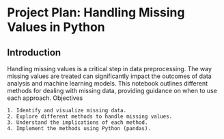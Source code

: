 # Project Plan: Handling Missing Values in Python
## Introduction

Handling missing values is a critical step in data preprocessing. The way missing values are treated can significantly impact the outcomes of data analysis and machine learning models. This notebook outlines different methods for dealing with missing data, providing guidance on when to use each approach.
Objectives

    1. Identify and visualize missing data.
    2. Explore different methods to handle missing values.
    3. Understand the implications of each method.
    4. Implement the methods using Python (pandas).
